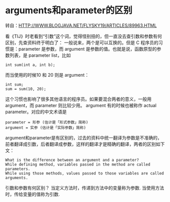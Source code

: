 # arguments和parameter的区别

转自：[HTTP://WWW.BLOGJAVA.NET/FLYSKY19/ARTICLES/89963.HTML](http://www.blogjava.net/FLYSKY19/ARTICLES/89963.HTML)

看《TIJ》时老看到“引数”这个词，觉得怪别扭的，但一直没去查引数和参数有何区别，先查资料终于明白了： 
一般说来，两个是可以互换的。但是 C 程序员的习惯是：parameter 是参数，而 argument 是参数的值。也就是说，函数原型的参数列表，是 parameter list，比如

```
int sum(int a, int b);
```

而当使用的时候10 和 20 则是 argument：

```
int sum;
sum = sum(10, 20);
```

这个习惯也影响了很多其他语言的程序员。如果要混合两者的意义，一般用 argument，而 parameter 则比较少用。 
argument 有的时候也被称作 actual parameter。对应的中文术语是

```
parameter = 形参 (估计是「形式参数」简称)
argument = 实参 (估计是「实际参数」简称) 
```

argument和parameter是有区别的，过去的资料中统一翻译为参数是不准确的，前者翻译成引数，后者翻译成参数，这样的翻译才是精确的翻译，两者的区别如下文：

```
What is the difference between an argument and a parameter?
While defining method, variables passed in the method are called parameters. 
While using those methods, values passed to those variables are called arguments. 
```

引数和参数有何区别？ 
当定义方法时，传递到方法中的变量称为参数. 
当使用方法时，传给变量的值称为引数.